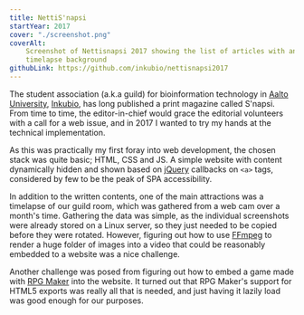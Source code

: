 ```yaml
---
title: NettiS'napsi
startYear: 2017
cover: "./screenshot.png"
coverAlt:
    Screenshot of Nettisnapsi 2017 showing the list of articles with an animated
    timelapse background
githubLink: https://github.com/inkubio/nettisnapsi2017
---
```


The student association (a.k.a guild) for bioinformation technology in
[Aalto University](https://www.aalto.fi/), [Inkubio](https://www.inkubio.fi/),
has long published a print magazine called S'napsi. From time to time, the
editor-in-chief would grace the editorial volunteers with a call for a web
issue, and in 2017 I wanted to try my hands at the technical implementation.

As this was practically my first foray into web development, the chosen stack
was quite basic; HTML, CSS and JS. A simple website with content dynamically
hidden and shown based on [jQuery](https://jquery.com/) callbacks on `<a>` tags,
considered by few to be the peak of SPA accessibility.

In addition to the written contents, one of the main attractions was a timelapse
of our guild room, which was gathered from a web cam over a month's time.
Gathering the data was simple, as the individual screenshots were already stored
on a Linux server, so they just needed to be copied before they were rotated.
However, figuring out how to use [FFmpeg](https://www.ffmpeg.org/) to render a
huge folder of images into a video that could be reasonably embedded to a
website was a nice challenge.

Another challenge was posed from figuring out how to embed a game made with
[RPG Maker](https://en.wikipedia.org/wiki/RPG_Maker) into the website. It turned
out that RPG Maker's support for HTML5 exports was really all that is needed,
and just having it lazily load was good enough for our purposes.
